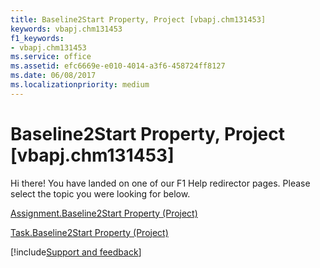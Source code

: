 ```yaml
---
title: Baseline2Start Property, Project [vbapj.chm131453]
keywords: vbapj.chm131453
f1_keywords:
- vbapj.chm131453
ms.service: office
ms.assetid: efc6669e-e010-4014-a3f6-458724ff8127
ms.date: 06/08/2017
ms.localizationpriority: medium
---
```



# Baseline2Start Property, Project [vbapj.chm131453]

Hi there! You have landed on one of our F1 Help redirector pages. Please select the topic you were looking for below.

[Assignment.Baseline2Start Property (Project)](https://msdn.microsoft.com/library/e62326eb-590b-6df4-362e-3cd00220557f%28Office.15%29.aspx)

[Task.Baseline2Start Property (Project)](https://msdn.microsoft.com/library/c2802511-429e-52c8-0fa9-e773fe9b13af%28Office.15%29.aspx)

[!include[Support and feedback](~/includes/feedback-boilerplate.md)]